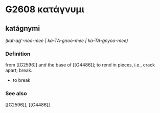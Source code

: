 # G2608 κατάγνυμι

## katágnymi

_(kat-ag'-noo-mee | ka-TA-gnoo-mee | ka-TA-gnyoo-mee)_

### Definition

from [[G2596]] and the base of [[G4486]]; to rend in pieces, i.e., crack apart; break.

- to break

### See also

[[G2596]], [[G4486]]

